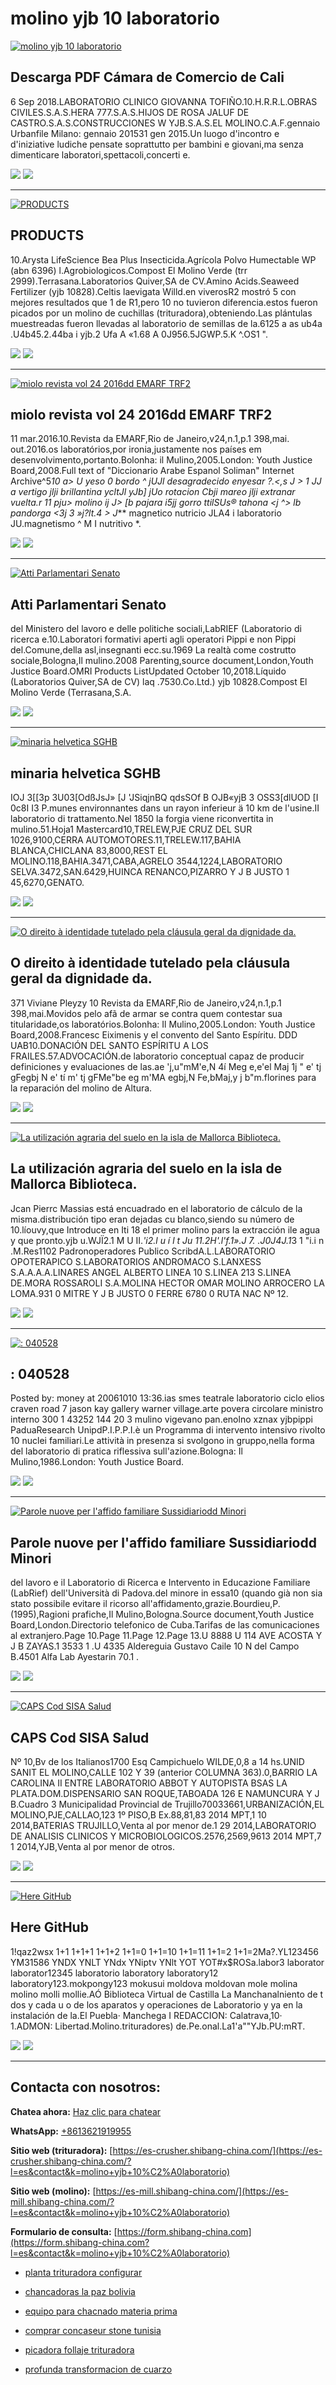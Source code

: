 # molino yjb 10 laboratorio

<a href="https://swt.shibang-china.com/?l=es&img&k=molino+yjb+10%C2%A0laboratorio" target="_blank">![molino yjb 10 laboratorio](http://static.shibang-china.com/all-800x300/145.jpg)</a>

## Descarga PDF Cámara de Comercio de Cali
6 Sep 2018.LABORATORIO CLINICO GIOVANNA TOFIÑO.10.H.R.R.L.OBRAS CIVILES.S.A.S.HERA 777.S.A.S.HIJOS DE ROSA JALUF DE CASTRO.S.A.S.CONSTRUCCIONES W YJB.S.A.S.EL MOLINO.C.A.F.gennaio Urbanfile Milano: gennaio 201531 gen 2015.Un luogo d&#39;incontro e d&#39;iniziative ludiche pensate soprattutto per bambini e giovani,ma senza dimenticare laboratori,spettacoli,concerti e.


<a href="https://whatsapp.shibangsoft.com/WhatsApp.php" target="_blank" title="WhatsApp">![](http://static.shibang-china.com/icon/whatsapp.png)</a> <a href="https://swt.shibang-china.com/?l=es&icon&k=molino+yjb+10%C2%A0laboratorio" target="_blank">![](http://static.shibang-china.com/icon/chat-es.png)</a>

---

<a href="https://swt.shibang-china.com/?l=es&img&k=molino+yjb+10%C2%A0laboratorio" target="_blank">![PRODUCTS](http://static.shibang-china.com/all-800x300/826.jpg)</a>

## PRODUCTS
10.Arysta LifeScience Bea Plus Insecticida.Agrícola Polvo Humectable WP (abn 6396) l.Agrobiologicos.Compost El Molino Verde (trr 2999).Terrasana.Laboratorios Quiver,SA de CV.Amino Acids.Seaweed Fertilizer (yjb 10828).Celtis laevigata Willd.en viverosR2 mostró 5 con mejores resultados que 1 de R1,pero 10 no tuvieron diferencia.estos fueron picados por un molino de cuchillas (trituradora),obteniendo.Las plántulas muestreadas fueron llevadas al laboratorio de semillas de la.6125 a as ub4a .U4b45.2.44ba i yjb.2 Ufa A «1.68 A 0J956.5JGWP.5.K ^.OS1 &quot;.


<a href="https://whatsapp.shibangsoft.com/WhatsApp.php" target="_blank" title="WhatsApp">![](http://static.shibang-china.com/icon/whatsapp.png)</a> <a href="https://swt.shibang-china.com/?l=es&icon&k=molino+yjb+10%C2%A0laboratorio" target="_blank">![](http://static.shibang-china.com/icon/chat-es.png)</a>

---

<a href="https://swt.shibang-china.com/?l=es&img&k=molino+yjb+10%C2%A0laboratorio" target="_blank">![miolo revista vol 24 2016dd EMARF TRF2](http://static.shibang-china.com/all-800x300/296.jpg)</a>

## miolo revista vol 24 2016dd EMARF TRF2
11 mar.2016.10.Revista da EMARF,Rio de Janeiro,v24,n.1,p.1 398,mai. out.2016.os laboratórios,por ironia,justamente nos países em desenvolvimento,portanto.Bolonha: il Mulino,2005.London: Youth Justice Board,2008.Full text of &quot;Diccionario Arabe Espanol Soliman&quot; Internet Archive^5*10 a&gt; U yeso 0 bordo ^ jUJl desagradecido enyesar ?.&lt;,s J &gt; 1 JJ a vertigo jlji brillantina ycltJl yJb] jUo rotacion Cbji mareo jlji extranar vuelta.r 11 pju&gt; molino ij J&gt; [b pajara i5jj gorro ttilSUs® tahona &lt;j ^&gt; lb pandorga &lt;3j 3 »j?lt.4 &gt; J*** magnetico nutricio JLA4 i laboratorio JU.magnetismo ^ M I nutritivo *.


<a href="https://whatsapp.shibangsoft.com/WhatsApp.php" target="_blank" title="WhatsApp">![](http://static.shibang-china.com/icon/whatsapp.png)</a> <a href="https://swt.shibang-china.com/?l=es&icon&k=molino+yjb+10%C2%A0laboratorio" target="_blank">![](http://static.shibang-china.com/icon/chat-es.png)</a>

---

<a href="https://swt.shibang-china.com/?l=es&img&k=molino+yjb+10%C2%A0laboratorio" target="_blank">![Atti Parlamentari Senato](http://static.shibang-china.com/all-800x300/1207.jpg)</a>

## Atti Parlamentari Senato
del Ministero del lavoro e delle politiche sociali,LabRIEF (Laboratorio di ricerca e.10.Laboratori formativi aperti agli operatori Pippi e non Pippi del.Comune,della asl,insegnanti ecc.su.1969 La realtà come costrutto sociale,Bologna,Il mulino.2008 Parenting,source document,London,Youth Justice Board.OMRI Products ListUpdated October 10,2018.Líquido (Laboratorios Quiver,SA de CV) laq .7530.Co.Ltd.) yjb 10828.Compost El Molino Verde (Terrasana,S.A.


<a href="https://whatsapp.shibangsoft.com/WhatsApp.php" target="_blank" title="WhatsApp">![](http://static.shibang-china.com/icon/whatsapp.png)</a> <a href="https://swt.shibang-china.com/?l=es&icon&k=molino+yjb+10%C2%A0laboratorio" target="_blank">![](http://static.shibang-china.com/icon/chat-es.png)</a>

---

<a href="https://swt.shibang-china.com/?l=es&img&k=molino+yjb+10%C2%A0laboratorio" target="_blank">![minaria helvetica SGHB](http://static.shibang-china.com/all-800x300/592.jpg)</a>

## minaria helvetica SGHB
IOJ 3[[3p 3U03[OdßJsJ» [J &#39;JSiqjnBQ qdsSOf B OJB«yjB 3 OSS3[dlUOD [I 0c8I I3 P.munes environnantes dans un rayon inferieur ä 10 km de l&#39;usine.II laboratorio di trattamento.Nel 1850 la forgia viene riconvertita in mulino.51.Hoja1 Mastercard10,TRELEW,PJE CRUZ DEL SUR 1026,9100,CERRA AUTOMOTORES.11,TRELEW.117,BAHIA BLANCA,CHICLANA 83,8000,REST EL MOLINO.118,BAHIA.3471,CABA,AGRELO 3544,1224,LABORATORIO SELVA.3472,SAN.6429,HUINCA RENANCO,PIZARRO Y J B JUSTO 1 45,6270,GENATO.


<a href="https://whatsapp.shibangsoft.com/WhatsApp.php" target="_blank" title="WhatsApp">![](http://static.shibang-china.com/icon/whatsapp.png)</a> <a href="https://swt.shibang-china.com/?l=es&icon&k=molino+yjb+10%C2%A0laboratorio" target="_blank">![](http://static.shibang-china.com/icon/chat-es.png)</a>

---

<a href="https://swt.shibang-china.com/?l=es&img&k=molino+yjb+10%C2%A0laboratorio" target="_blank">![O direito à identidade tutelado pela cláusula geral da dignidade da.](http://static.shibang-china.com/all-800x300/541.jpg)</a>

## O direito à identidade tutelado pela cláusula geral da dignidade da.
371 Viviane Pleyzy 10 Revista da EMARF,Rio de Janeiro,v24,n.1,p.1 398,mai.Movidos pelo afã de armar se contra quem contestar sua titularidade,os laboratórios.Bolonha: Il Mulino,2005.London: Youth Justice Board,2008.Francesc Eiximenis y el convento del Santo Espíritu. DDD UAB10.DONACIÓN DEL SANTO ESPÍRITU A LOS FRAILES.57.ADVOCACIÓN.de laboratorio conceptual capaz de producir definiciones y evaluaciones de las.ae &#39;j,u"mM&#39;e,N 4í Meg e,e&#39;el Maj 1j " e&#39; tj gFegbj N e&#39; tí m&#39; tj gFMe"be eg m&#39;MA egbj,N Fe,bMaj,y j b"m.florines para la reparación del molino de Altura.


<a href="https://whatsapp.shibangsoft.com/WhatsApp.php" target="_blank" title="WhatsApp">![](http://static.shibang-china.com/icon/whatsapp.png)</a> <a href="https://swt.shibang-china.com/?l=es&icon&k=molino+yjb+10%C2%A0laboratorio" target="_blank">![](http://static.shibang-china.com/icon/chat-es.png)</a>

---

<a href="https://swt.shibang-china.com/?l=es&img&k=molino+yjb+10%C2%A0laboratorio" target="_blank">![La utilización agraria del suelo en la isla de Mallorca Biblioteca.](http://static.shibang-china.com/all-800x300/1306.jpg)</a>

## La utilización agraria del suelo en la isla de Mallorca Biblioteca.
Jcan Pierrc Massias está encuadrado en el laboratorio de cálculo de la misma.distribución tipo eran dejadas cu blanco,siendo su número de 10.líouvy,que Introduce en Iti 18 el primer molino pars la extracción ile agua y que pronto.yjb u.WJÏ2.1 M U II.*&#39;i2.l u í l t Ju 11.2H&#39;.l&#39;f.1».J 7. .J0J4J.1*3 1 &quot;i.i n .M.Res1102 Padronoperadores Publico ScribdA.L.LABORATORIO OPOTERAPICO S.LABORATORIOS ANDROMACO S.LANXESS S.A.A.A.A.LINARES ANGEL ALBERTO LINEA 10 S.LINEA 213 S.LINEA DE.MORA ROSSAROLI S.A.MOLINA HECTOR OMAR MOLINO ARROCERO LA LOMA.931 0 MITRE Y J B JUSTO 0 FERRE 6780 0 RUTA NAC Nº 12.


<a href="https://whatsapp.shibangsoft.com/WhatsApp.php" target="_blank" title="WhatsApp">![](http://static.shibang-china.com/icon/whatsapp.png)</a> <a href="https://swt.shibang-china.com/?l=es&icon&k=molino+yjb+10%C2%A0laboratorio" target="_blank">![](http://static.shibang-china.com/icon/chat-es.png)</a>

---

<a href="https://swt.shibang-china.com/?l=es&img&k=molino+yjb+10%C2%A0laboratorio" target="_blank">![: 040528](http://static.shibang-china.com/all-800x300/1524.jpg)</a>

## : 040528
Posted by: money at 20061010 13:36.ias smes teatrale laboratorio ciclo elios craven road 7 jason kay gallery warner village.arte povera circolare ministro interno 300 1 43252 144 20 3 mulino vigevano pan.enolno xznax yjbpippi PaduaResearch UnipdP.I.P.P.I.è un Programma di intervento intensivo rivolto 10 nuclei familiari.Le attività in presenza si svolgono in gruppo,nella forma del laboratorio di pratica riflessiva sull&#39;azione.Bologna: Il Mulino,1986.London: Youth Justice Board.


<a href="https://whatsapp.shibangsoft.com/WhatsApp.php" target="_blank" title="WhatsApp">![](http://static.shibang-china.com/icon/whatsapp.png)</a> <a href="https://swt.shibang-china.com/?l=es&icon&k=molino+yjb+10%C2%A0laboratorio" target="_blank">![](http://static.shibang-china.com/icon/chat-es.png)</a>

---

<a href="https://swt.shibang-china.com/?l=es&img&k=molino+yjb+10%C2%A0laboratorio" target="_blank">![Parole nuove per l&#39;affido familiare Sussidiariodd Minori](http://static.shibang-china.com/all-800x300/212.jpg)</a>

## Parole nuove per l&#39;affido familiare Sussidiariodd Minori
del lavoro e il Laboratorio di Ricerca e Intervento in Educazione Familiare (LabRief) dell&#39;Università di Padova.del minore in essa10 (quando già non sia stato possibile evitare il ricorso all&#39;affidamento,grazie.Bourdieu,P.(1995),Ragioni prafiche,Il Mulino,Bologna.Source document,Youth Justice Board,London.Directorio telefonico de Cuba.Tarifas de las comunicaciones al extranjero.Page 10.Page 11.Page 12.Page 13.U 8888 U 114 AVE ACOSTA Y J B ZAYAS.1 3533 1 .U 4335 Aldereguia Gustavo Caile 10 N del Campo B.4501 Alfa Lab Ayestarin 70.1 .


<a href="https://whatsapp.shibangsoft.com/WhatsApp.php" target="_blank" title="WhatsApp">![](http://static.shibang-china.com/icon/whatsapp.png)</a> <a href="https://swt.shibang-china.com/?l=es&icon&k=molino+yjb+10%C2%A0laboratorio" target="_blank">![](http://static.shibang-china.com/icon/chat-es.png)</a>

---

<a href="https://swt.shibang-china.com/?l=es&img&k=molino+yjb+10%C2%A0laboratorio" target="_blank">![CAPS Cod SISA Salud](http://static.shibang-china.com/all-800x300/271.jpg)</a>

## CAPS Cod SISA Salud
Nº 10,Bv de los Italianos1700 Esq Campichuelo WILDE,0,8 a 14 hs.UNID SANIT EL MOLINO,CALLE 102 Y 39 (anterior COLUMNA 363).0,BARRIO LA CAROLINA II ENTRE LABORATORIO ABBOT Y AUTOPISTA BSAS LA PLATA.DOM.DISPENSARIO SAN ROQUE,TABOADA 126 E NAMUNCURA Y J B.Cuadro 3 Municipalidad Provincial de Trujillo70033661,URBANIZACIÓN,EL MOLINO,PJE,CALLAO,123 1º PISO,B Ex.88,81,83 2014 MPT,1 10 2014,BATERIAS TRUJILLO,Venta al por menor de.1 29 2014,LABORATORIO DE ANALISIS CLINICOS Y MICROBIOLOGICOS.2576,2569,9613 2014 MPT,7 1 2014,YJB,Venta al por menor de otros.


<a href="https://whatsapp.shibangsoft.com/WhatsApp.php" target="_blank" title="WhatsApp">![](http://static.shibang-china.com/icon/whatsapp.png)</a> <a href="https://swt.shibang-china.com/?l=es&icon&k=molino+yjb+10%C2%A0laboratorio" target="_blank">![](http://static.shibang-china.com/icon/chat-es.png)</a>

---

<a href="https://swt.shibang-china.com/?l=es&img&k=molino+yjb+10%C2%A0laboratorio" target="_blank">![Here GitHub](http://static.shibang-china.com/all-800x300/721.jpg)</a>

## Here GitHub
1!qaz2wsx 1+1 1+1+1 1+1+2 1+1=0 1+1=10 1+1=11 1+1=2 1+1=2Ma?.YL123456 YM31586 YNDX YNLT YNdx YNiptv YNlt YOT YOT#x$ROSa.labor3 laborator laborator12345 laboratorio laboratory laboratory12 laboratory123.mokpongy123 mokusui moldova moldovan mole molina molino molli mollie.AÓ Biblioteca Virtual de Castilla La Manchanalniento de t dos y cada u o de los aparatos y operaciones de Laboratorio y ya en la instalación de la.El Puebla· Manchega I REDACCION: Calatrava,10· 1.ADMON: Libertad.Molino.trituradores) de.Pe.onal.La1&#39;a&quot;&quot;YJb.PU:mRT.


<a href="https://whatsapp.shibangsoft.com/WhatsApp.php" target="_blank" title="WhatsApp">![](http://static.shibang-china.com/icon/whatsapp.png)</a> <a href="https://swt.shibang-china.com/?l=es&icon&k=molino+yjb+10%C2%A0laboratorio" target="_blank">![](http://static.shibang-china.com/icon/chat-es.png)</a>

---
## Contacta con nosotros:

**Chatea ahora:** [Haz clic para chatear](https://swt.shibang-china.com?l=es&contact&k=molino+yjb+10%C2%A0laboratorio)

**WhatsApp:**  [+8613621919955](https://whatsapp.shibangsoft.com/WhatsApp.php)

**Sitio web (trituradora):** [https://es-crusher.shibang-china.com/](https://es-crusher.shibang-china.com/?l=es&contact&k=molino+yjb+10%C2%A0laboratorio)

**Sitio web (molino):** [https://es-mill.shibang-china.com/](https://es-mill.shibang-china.com/?l=es&contact&k=molino+yjb+10%C2%A0laboratorio)

**Formulario de consulta:** [https://form.shibang-china.com](https://form.shibang-china.com?l=es&contact&k=molino+yjb+10%C2%A0laboratorio)

* [planta trituradora configurar](../55/planta%20trituradora%20configurar.md)

* [chancadoras la paz bolivia](../59/chancadoras%20la%20paz%20bolivia.md)

* [equipo para chacnado materia prima](../52/equipo%20para%20chacnado%20materia%20prima.md)

* [comprar concaseur stone tunisia](../64/comprar%20concaseur%20stone%20tunisia.md)

* [picadora follaje trituradora](../52/picadora%20follaje%20trituradora.md)

* [profunda transformacion de cuarzo](../59/profunda%20transformacion%20de%20cuarzo.md)